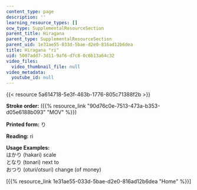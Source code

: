```yaml
---
content_type: page
description: ''
learning_resource_types: []
ocw_type: SupplementalResourceSection
parent_title: Hiragana
parent_type: SupplementalResourceSection
parent_uid: 1e31ae55-033d-5bae-d2e0-816ad12b6dea
title: Hiragana "ri"
uid: 5007add7-3d11-9af6-d7c8-0c6b13a64c32
video_files:
  video_thumbnail_file: null
video_metadata:
  youtube_id: null
---
```


{{< resource 5a614718-5e3f-463b-1776-805c71388f2b >}}

**Stroke order:** ({{% resource_link "90d76c0e-7513-473a-b353-d05e6188b093" "MOV" %}})

**Printed form:** り

**Reading:** ri

**Usage Examples:**  
はかり (hakari) scale  
となり (tonari) next to  
おつり (oturi/otsuri) change (of money)

  
\[{{% resource_link 1e31ae55-033d-5bae-d2e0-816ad12b6dea "Home" %}}\]